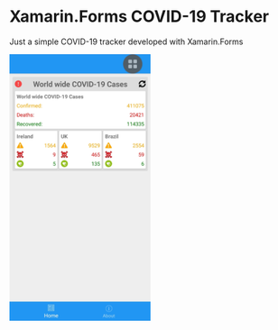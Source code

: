 # Xamarin.Forms COVID-19 Tracker
Just a simple COVID-19 tracker developed with Xamarin.Forms

<img width="250" src="Assets/img.jpg"/>

